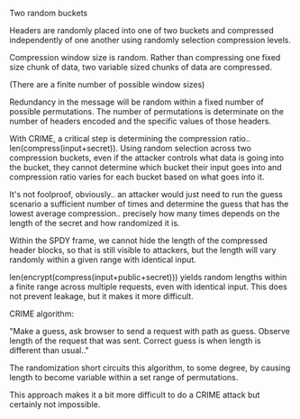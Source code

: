 Two random buckets

Headers are randomly placed into one of two buckets 
and compressed independently of one another using
randomly selection compression levels.
  
Compression window size is random. Rather than
compressing one fixed size chunk of data, two
variable sized chunks of data are compressed.
  
(There are a finite number of possible window 
sizes)
  
Redundancy in the message will be random within a 
fixed number of possible permutations. The number 
of permutations is determinate on the number of 
headers encoded and the specific values of those
headers. 
  
With CRIME, a critical step is determining the 
compression ratio.. len(compress(input+secret)).
Using random selection across two compression
buckets, even if the attacker controls what data
is going into the bucket, they cannot determine
which bucket their input goes into and compression
ratio varies for each bucket based on what goes 
into it.
  
It's not foolproof, obviously.. an attacker would 
just need to run the guess scenario a sufficient 
number of times and determine the guess that has 
the lowest average compression.. precisely how many 
times depends on the length of the secret and how 
randomized it is.
  
Within the SPDY frame, we cannot hide the length
of the compressed header blocks, so that is still
visible to attackers, but the length will vary 
randomly within a given range with identical input.
  
len(encrypt(compress(input+public+secret))) yields
random lengths within a finite range across multiple 
requests, even with identical input. This does not 
prevent leakage, but it makes it more difficult.
  
CRIME algorithm:
  
  "Make a guess, ask browser to send a request with path
  as guess. Observe length of the request that was sent.
  Correct guess is when length is different than usual.."
  
The randomization short circuits this algorithm, to 
some degree, by causing length to become variable 
within a set range of permutations.
  
This approach makes it a bit more difficult to do a 
CRIME attack but certainly not impossible.
